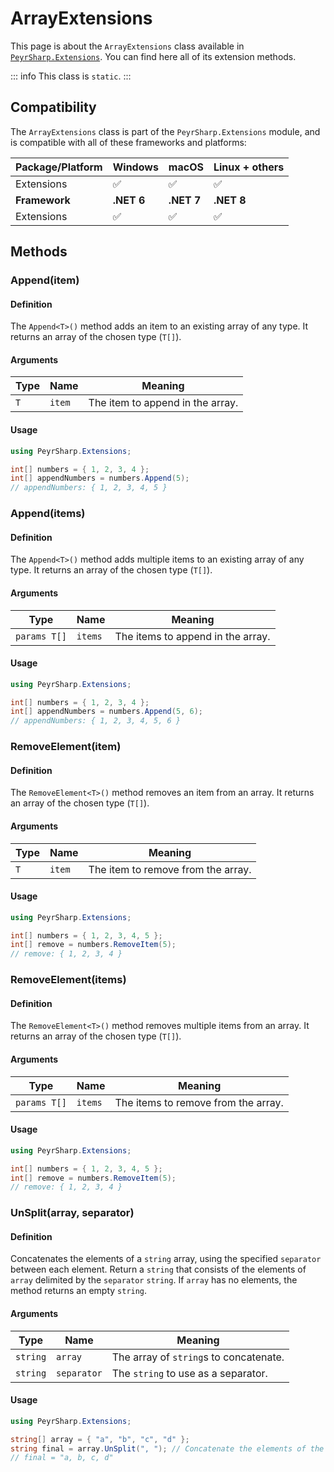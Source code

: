 # ArrayExtensions

This page is about the `ArrayExtensions` class available in [`PeyrSharp.Extensions`](/extensions.md).
You can find here all of its extension methods.

::: info
This class is `static`.
:::

## Compatibility

The `ArrayExtensions` class is part of the `PeyrSharp.Extensions` module, and is compatible with all of these frameworks and platforms:

| Package/Platform | Windows    | macOS      | Linux + others |
| ---------------- | ---------- | ---------- | -------------- |
| Extensions       | ✅         | ✅         | ✅             |
| **Framework**    | **.NET 6** | **.NET 7** | **.NET 8**     |
| Extensions       | ✅         | ✅         | ✅             |

## Methods

### Append(item)

#### Definition

The `Append<T>()` method adds an item to an existing array of any type. It returns an array of the chosen type (`T[]`).

#### Arguments

| Type | Name   | Meaning                          |
| ---- | ------ | -------------------------------- |
| `T`  | `item` | The item to append in the array. |

#### Usage

```c#
using PeyrSharp.Extensions;

int[] numbers = { 1, 2, 3, 4 };
int[] appendNumbers = numbers.Append(5);
// appendNumbers: { 1, 2, 3, 4, 5 }
```

### Append(items)

#### Definition

The `Append<T>()` method adds multiple items to an existing array of any type. It returns an array of the chosen type (`T[]`).

#### Arguments

| Type         | Name    | Meaning                           |
| ------------ | ------- | --------------------------------- |
| `params T[]` | `items` | The items to append in the array. |

#### Usage

```c#
using PeyrSharp.Extensions;

int[] numbers = { 1, 2, 3, 4 };
int[] appendNumbers = numbers.Append(5, 6);
// appendNumbers: { 1, 2, 3, 4, 5, 6 }
```

### RemoveElement(item)

#### Definition

The `RemoveElement<T>()` method removes an item from an array. It returns an array of the chosen type (`T[]`).

#### Arguments

| Type | Name   | Meaning                            |
| ---- | ------ | ---------------------------------- |
| `T`  | `item` | The item to remove from the array. |

#### Usage

```c#
using PeyrSharp.Extensions;

int[] numbers = { 1, 2, 3, 4, 5 };
int[] remove = numbers.RemoveItem(5);
// remove: { 1, 2, 3, 4 }
```

### RemoveElement(items)

#### Definition

The `RemoveElement<T>()` method removes multiple items from an array. It returns an array of the chosen type (`T[]`).

#### Arguments

| Type         | Name    | Meaning                             |
| ------------ | ------- | ----------------------------------- |
| `params T[]` | `items` | The items to remove from the array. |

#### Usage

```c#
using PeyrSharp.Extensions;

int[] numbers = { 1, 2, 3, 4, 5 };
int[] remove = numbers.RemoveItem(5);
// remove: { 1, 2, 3, 4 }
```

### UnSplit(array, separator)

#### Definition

Concatenates the elements of a `string` array, using the specified `separator` between each element. Return a `string` that consists of the elements of `array` delimited by the `separator` `string`. If `array` has no elements, the method returns an empty `string`.

#### Arguments

| Type     | Name        | Meaning                                |
| -------- | ----------- | -------------------------------------- |
| `string` | `array`     | The array of `string`s to concatenate. |
| `string` | `separator` | The `string` to use as a separator.    |

#### Usage

```c#
using PeyrSharp.Extensions;

string[] array = { "a", "b", "c", "d" };
string final = array.UnSplit(", "); // Concatenate the elements of the array with a comma and a space as a separator
// final = "a, b, c, d"
```
